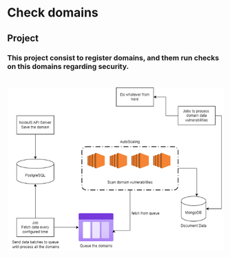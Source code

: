 # Check domains

## Project

### This project consist to register domains, and them run checks on this domains regarding security.

#

![](architecture.drawio.png)